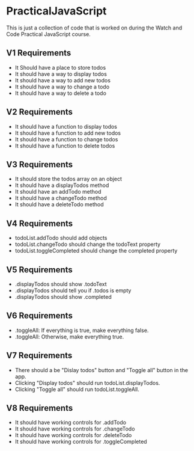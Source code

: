 # PracticalJavaScript
This is just a collection of code that is worked on during the Watch and Code Practical JavaScript course.

## V1 Requirements
* It Should have a place to store todos
* It should have a way to display todos
* It should have a way to add new todos
* It should have a way to change a todo
* It should have a way to delete a todo

## V2 Requirements
* It should have a function to display todos
* It should have a function to add new todos
* It should have a function to change todos
* It should have a function to delete todos

## V3 Requirements
* It should store the todos array on an object
* It should have a displayTodos method
* It should have an addTodo method
* It should have a changeTodo method
* It should have a deleteTodo method

## V4 Requirements
* todoList.addTodo should add objects
* todoList.changeTodo should change the todoText property
* todoList.toggleCompleted should change the completed property

## V5 Requirements
* .displayTodos should show .todoText
* .displayTodos should tell you if .todos is empty
* .displayTodos should show .completed

## V6 Requirements
* .toggleAll: If everything is true, make everything false.
* .toggleAll: Otherwise, make everything true.

## V7 Requirements
* There should a be "Dislay todos" button and "Toggle all" button in the app.
* Clicking "Display todos" should run todoList.displayTodos.
* Clicking "Toggle all" should run todoList.toggleAll.

## V8 Requirements
* It should have working controls for .addTodo
* It should have working controls for .changeTodo
* It should have working controls for .deleteTodo
* It should have working controls for .toggleCompleted
